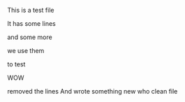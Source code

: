 This is a test file

It has some lines

and some more

we use them

to test

WOW

removed the lines
And wrote something new
who
clean file

